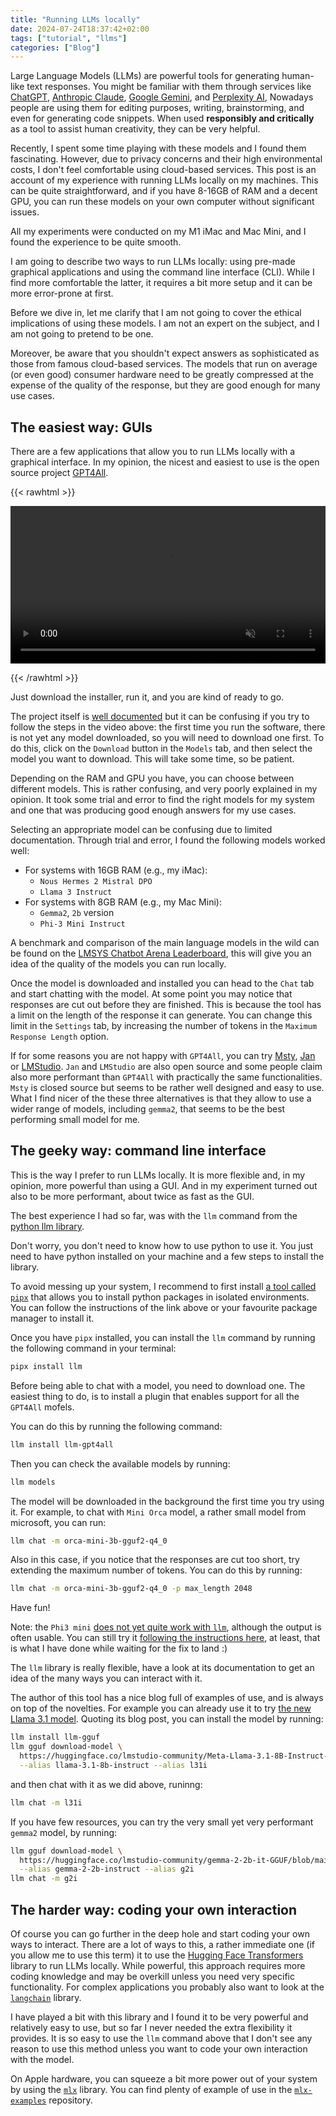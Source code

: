 ```yaml
---
title: "Running LLMs locally"
date: 2024-07-24T18:37:42+02:00
tags: ["tutorial", "llms"]
categories: ["Blog"]
---
```


Large Language Models (LLMs) are powerful tools for generating human-like text responses. You might be familiar with them through services like [ChatGPT](https://chat.openai.com/), [Anthropic Claude](https://claude.ai/), [Google Gemini](https://gemini.google.com/), and [Perplexity AI](https://www.perplexity.ai/),
Nowadays people are using them for editing purposes, writing, brainstorming, and even for generating code snippets.
When used **responsibly and critically** as a tool to assist human creativity, they can be very helpful.

Recently, I spent some time playing with these models and I found them fascinating. However, due to privacy concerns and their high environmental costs, I don't feel comfortable using cloud-based services.
This post is an account of my experience with running LLMs locally on my machines.
This can be quite straightforward, and if you have 8-16GB of RAM and a decent GPU, you can run these models on your own computer without significant issues.

All my experiments were conducted on my M1 iMac and Mac Mini, and I found the experience to be quite smooth.

I am going to describe two ways to run LLMs locally: using pre-made graphical applications and using the command line interface (CLI).
While I find more comfortable the latter, it requires a bit more setup and it can be more error-prone at first.

Before we dive in, let me clarify that I am not going to cover the ethical implications of using these models. I am not an expert on the subject, and I am not going to pretend to be one.

Moreover, be aware that you shouldn't expect answers as sophisticated as those from famous cloud-based services. The models that run on average (or even good) consumer hardware need to be greatly compressed at the expense of the quality of the response, but they are good enough for many use cases.

## The easiest way: GUIs

There are a few applications that allow you to run LLMs locally with a graphical interface. In my opinion, the nicest and easiest to use is the open source project [GPT4All](https://www.nomic.ai/gpt4all).

{{< rawhtml >}}
<p><video src="https://github.com/nomic-ai/gpt4all/assets/70534565/513a0f15-4964-4109-89e4-4f9a9011f311" controls="controls" muted="muted" style="max-height:640px; min-height: 100px; width: 100%;">
</video></p>
{{< /rawhtml >}}

Just download the installer, run it, and you are kind of ready to go.

The project itself is [well documented](https://docs.gpt4all.io/gpt4all_desktop/quickstart.html) but it can be confusing if you try to follow the steps in the video above: the first time you run the software, there is not yet any model downloaded, so you will need to download one first.
To do this, click on the `Download` button in the `Models` tab, and then select the model you want to download. This will take some time, so be patient.

Depending on the RAM and GPU you have, you can choose between different models. This is rather confusing, and very poorly explained in my opinion. It took some trial and error to find the right models for my system and one that was producing good enough answers for my use cases.

Selecting an appropriate model can be confusing due to limited documentation.
Through trial and error, I found the following models worked well:

- For systems with 16GB RAM (e.g., my iMac):
  - `Nous Hermes 2 Mistral DPO`
  - `Llama 3 Instruct`
- For systems with 8GB RAM (e.g., my Mac Mini):
  - `Gemma2`, `2b` version
  - `Phi-3 Mini Instruct`

A benchmark and comparison of the main language models in the wild can be found on the [LMSYS Chatbot Arena Leaderboard](https://chat.lmsys.org/?leaderboard), this will give you an idea of the quality of the models you can run locally.

Once the model is downloaded and installed you can head to the `Chat` tab and start chatting with the model.
At some point you may notice that responses are cut out before they are finished. This is because the tool has a limit on the length of the response it can generate.
You can change this limit in the `Settings` tab, by increasing the number of tokens in the `Maximum Response Length` option.

If for some reasons you are not happy with `GPT4All`, you can try [Msty](https://msty.app/), [Jan](https://jan.ai/) or [LMStudio](https://lmstudio.ai/).
`Jan` and `LMStudio` are also open source and some people claim also more performant than `GPT4All` with practically the same functionalities.
`Msty` is closed source but seems to be rather well designed and easy to use.
What I find nicer of the these three alternatives is that they allow to use a wider range of models, including `gemma2`, that seems to be the best performing small model for me.

## The geeky way: command line interface

This is the way I prefer to run LLMs locally.
It is more flexible and, in my opinion, more powerful than using a GUI.
And in my experiment turned out also to be more performant, about twice as fast as the GUI.

The best experience I had so far, was with the `llm` command from the [python llm library](https://github.com/simonw/llm).

Don't worry, you don't need to know how to use python to use it.
You just need to have python installed on your machine and a few steps to install the library.

To avoid messing up your system, I recommend to first install [a tool called `pipx`](https://pipx.pypa.io/stable/) that allows you to install python packages in isolated environments. You can follow the instructions of the link above or your favourite package manager to install it.

Once you have `pipx` installed, you can install the `llm` command by running the following command in your terminal:

```bash
pipx install llm
```

Before being able to chat with a model, you need to download one.
The easiest thing to do, is to install a plugin that enables support for all the `GPT4All` mofels.

You can do this by running the following command:

```bash
llm install llm-gpt4all
```

Then you can check the available models by running:

```bash
llm models
```

The model will be downloaded in the background the first time you try using it. For example, to chat with `Mini Orca` model, a rather small model from microsoft, you can run:

```bash
llm chat -m orca-mini-3b-gguf2-q4_0
```

Also in this case, if you notice that the responses are cut too short, try extending the maximum number of tokens. You can do this by running:

```bash
llm chat -m orca-mini-3b-gguf2-q4_0 -p max_length 2048
```

Have fun!

Note: the `Phi3 mini` [does not yet quite work with `llm`](https://github.com/simonw/llm-gpt4all/issues/30), although the output is often usable.
You can still try it [following the instructions here](https://huggingface.co/microsoft/Phi-3-mini-4k-instruct-gguf#how-to-use-with-llamafile), at least, that is what I have done while waiting for the fix to land :)

The `llm` library is really flexible, have a look at its documentation to get an idea of the many ways you can interact with it.

The author of this tool has a nice blog full of examples of use, and is always on top of the novelties. For example you can already use it to try [the new Llama 3.1 model](https://simonwillison.net/2024/Jul/23/llm-gguf/).
Quoting its blog post, you can install the model by running:

```bash
llm install llm-gguf
llm gguf download-model \
  https://huggingface.co/lmstudio-community/Meta-Llama-3.1-8B-Instruct-GGUF/resolve/main/Meta-Llama-3.1-8B-Instruct-Q4_K_M.gguf \
  --alias llama-3.1-8b-instruct --alias l31i
```

and then chat with it as we did above, runinng:

```bash
llm chat -m l31i
```

If you have few resources, you can try the very small yet very performant `gemma2` model, by running:

```bash
llm gguf download-model \
  https://huggingface.co/lmstudio-community/gemma-2-2b-it-GGUF/blob/main/gemma-2-2b-it-Q4_K_M.gguf \
  --alias gemma-2-2b-instruct --alias g2i
llm chat -m g2i
```

## The harder way: coding your own interaction

Of course you can go further in the deep hole and start coding your own ways to interact. There are a lot of ways to this, a rather immediate one (if you allow me to use this term) it to use the [Hugging Face Transformers](https://huggingface.co/transformers/) library to run LLMs locally.
While powerful, this approach requires more coding knowledge and may be overkill unless you need very specific functionality.
For complex applications you probably also want to look at the [`langchain`](https://www.langchain.com/langchain) library.

I have played a bit with this library and I found it to be very powerful and relatively easy to use, but so far I never needed the extra flexibility it provides.
It is so easy to use the `llm` command above that I don't see any reason to use this method unless you want to code your own interaction with the model.

On Apple hardware, you can squeeze a bit more power out of your system by using the [`mlx`](https://github.com/ml-explore/mlx/) library.
You can find plenty of example of use in the [`mlx-examples`](https://github.com/ml-explore/mlx-examples/) repository.
